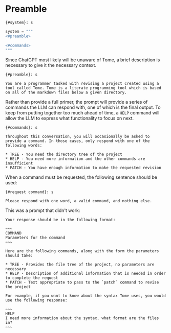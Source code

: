 # Preamble

`{#system}: s`
```python
system = """
<#preamble>

<#commands>
"""
```

Since ChatGPT most likely will be unaware of Tome, a brief description is necessary to give it the necessary context.

`{#preamble}: s`
```
You are a programmer tasked with revising a project created using a tool called Tome. Tome is a literate programming tool which is based on all of the markdown files below a given directory.
```

Rather than provide a full primer, the prompt will provide a series of commands the LLM can respond with, one of which is the final output. To keep from putting together too much ahead of time, a `HELP` command will allow the LLM to express what functionality to focus on next.

`{#commands}: s`
```
Throughout this conversation, you will occasionally be asked to provide a command. In those cases, only respond with one of the following words:

* TREE - You need the directory tree of the project
* HELP - You need more information and the other commands are insufficient
* PATCH - You have enough information to make the requested revision
```

When a command must be requested, the following sentence should be used:

`{#request command}: s`
```
Please respond with one word, a valid command, and nothing else.
```

This was a prompt that didn't work:

```
Your response should be in the following format:

~~~
COMMAND
Parameters for the command
~~~

Here are the following commands, along with the form the parameters should take:

* TREE - Provides the file tree of the project, no parameters are necessary
* HELP - Description of additional information that is needed in order to complete the request
* PATCH - Text appropriate to pass to the `patch` command to revise the project

For example, if you want to know about the syntax Tome uses, you would use the following response:

~~~
HELP
I need more information about the syntax, what format are the files in?
~~~
```
